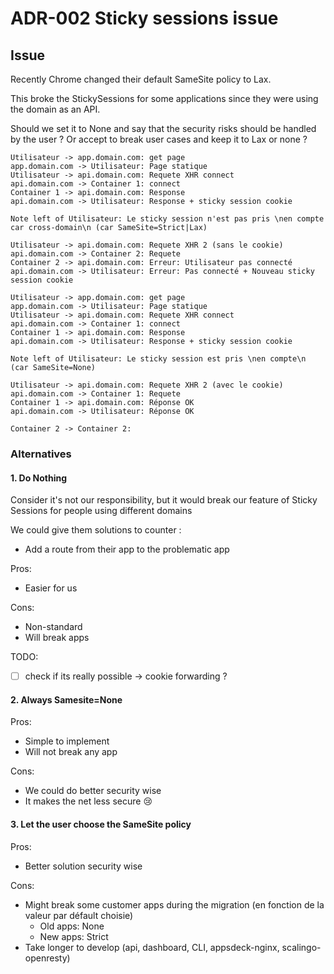 # ADR-002 Sticky sessions issue

## Issue

Recently Chrome changed their default SameSite policy to Lax.

This broke the StickySessions for some applications since they were using the domain as an API.

Should we set it to None and say that the security risks should be handled by the user ? Or accept to break user cases and keep it to Lax or none ?


```sequence
Utilisateur -> app.domain.com: get page
app.domain.com -> Utilisateur: Page statique
Utilisateur -> api.domain.com: Requete XHR connect
api.domain.com -> Container 1: connect
Container 1 -> api.domain.com: Response
api.domain.com -> Utilisateur: Response + sticky session cookie

Note left of Utilisateur: Le sticky session n'est pas pris \nen compte car cross-domain\n (car SameSite=Strict|Lax)

Utilisateur -> api.domain.com: Requete XHR 2 (sans le cookie)
api.domain.com -> Container 2: Requete
Container 2 -> api.domain.com: Erreur: Utilisateur pas connecté
api.domain.com -> Utilisateur: Erreur: Pas connecté + Nouveau sticky session cookie
```



```sequence
Utilisateur -> app.domain.com: get page
app.domain.com -> Utilisateur: Page statique
Utilisateur -> api.domain.com: Requete XHR connect
api.domain.com -> Container 1: connect
Container 1 -> api.domain.com: Response
api.domain.com -> Utilisateur: Response + sticky session cookie

Note left of Utilisateur: Le sticky session est pris \nen compte\n (car SameSite=None)

Utilisateur -> api.domain.com: Requete XHR 2 (avec le cookie)
api.domain.com -> Container 1: Requete
Container 1 -> api.domain.com: Réponse OK
api.domain.com -> Utilisateur: Réponse OK

Container 2 -> Container 2: 
```

   
### Alternatives

#### 1. Do Nothing

Consider it's not our responsibility, but it would break our feature of Sticky Sessions for people using different domains

We could give them solutions to counter :

- Add a route from their app to the problematic app

Pros:
 * Easier for us

Cons:
 * Non-standard
 * Will break apps

TODO:

- [ ] check if its really possible -> cookie forwarding ?

#### 2. Always Samesite=None

Pros:
 * Simple to implement
 * Will not break any app

Cons:
 * We could do better security wise
 * It makes the net less secure :cry: 


#### 3. Let the user choose the SameSite policy

Pros:
 * Better solution security wise

Cons:
 * Might break some customer apps during the migration (en fonction de la valeur par défault choisie)
     * Old apps: None
     * New apps: Strict
 * Take longer to develop (api, dashboard, CLI, appsdeck-nginx, scalingo-openresty)


